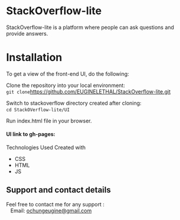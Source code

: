 # StackOverflow-lite
StackOverflow-lite is a platform where people can ask questions and provide answers.
# Installation
To get a view of the front-end UI, do the following:  

Clone the repository into your local environment: &nbsp;   
`git clone`https://github.com/EUGINELETHAL/StackOverflow-lite.git&nbsp;

Switch to stackoverflow directory created after cloning:&nbsp;   
`cd StackOVerflow-lite/UI`&nbsp;

Run index.html file in your browser.&nbsp;   

#### UI link to gh-pages:

Technologies Used
Created with
* CSS
* HTML
* JS
 ## Support and contact details
Feel free to contact me for any support : <br />
&nbsp;&nbsp;&nbsp;Email: ochungeugine@gmail.com

